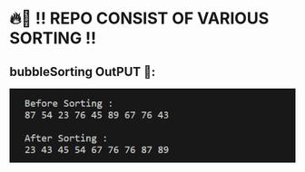 # 🔥🚀 !! REPO CONSIST OF VARIOUS SORTING  !!

## bubbleSorting OutPUT 👀:

![bubbleSort](https://raw.githubusercontent.com/smalakargh/collegeWork/refs/heads/main/Sorting/src/bubbleSortingOutput.png)